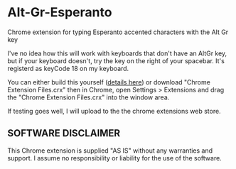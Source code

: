 # Alt-Gr-Esperanto
Chrome extension for typing Esperanto accented characters with the Alt Gr key

I've no idea how this will work with keyboards that don't have an AltGr key, but if your keyboard doesn't, try the key on the right of your spacebar. It's registerd as keyCode 18 on my keyboard. 

You can either build this yourself ([details here](https://support.google.com/chrome/a/answer/2714278?hl=en)) or download "Chrome Extension Files.crx" then in Chrome, open Settings > Extensions and drag the "Chrome Extension Files.crx" into the window area. 

If testing goes well, I will upload to the the chrome extensions web store. 

## SOFTWARE DISCLAIMER

This Chrome extension is supplied "AS IS" without any warranties and support.
I assume no responsibility or liability for the use of the software.
